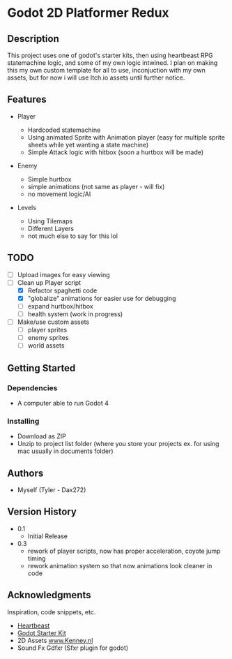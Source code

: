 # Godot 2D Platformer Redux


## Description

This project uses one of godot's starter kits, then using heartbeast RPG statemachine logic, and some of my own logic intwined. I plan on making this my own custom template for all to use, inconjuction with my own assets, but for now i will use Itch.io assets until further notice.

## Features

* Player
  * Hardcoded statemachine
  * Using animated Sprite with Animation player (easy for multiple sprite sheets while yet wanting a state machine)
  * Simple Attack logic with hitbox (soon a hurtbox will be made)
 
* Enemy
  * Simple hurtbox
  * simple animations (not same as player - will fix)
  * no movement logic/AI

* Levels
  * Using Tilemaps
  * Different Layers
  * not much else to say for this lol 

## TODO
- [ ] Upload images for easy viewing
- [ ] Clean up Player script
     - [x] Refactor spaghetti code
     - [x] "globalize" animations for easier use for debugging
     - [ ] expand hurtbox/hitbox
     - [ ] health system (work in progress)
- [ ] Make/use custom assets
     - [ ] player sprites
     - [ ] enemy sprites
     - [ ] world assets
 
## Getting Started

### Dependencies

* A computer able to run Godot 4

### Installing

* Download as ZIP
* Unzip to project list folder (where you store your projects ex. for using mac usually in documents folder)

## Authors

* Myself (Tyler - Dax272)

## Version History

* 0.1
    * Initial Release
* 0.3
    * rework of player scripts, now has proper acceleration, coyote jump timing
    * rework animation system so that now animations look cleaner in code

## Acknowledgments

Inspiration, code snippets, etc.
* [Heartbeast](https://www.youtube.com/@uheartbeast)
* [Godot Starter Kit](https:TODO)
* 2D Assets www.Kenney.nl
* Sound Fx Gdfxr (Sfxr plugin for godot)
